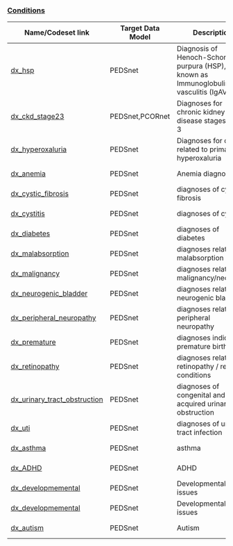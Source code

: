 

### [Conditions](https://pedsnet.github.io/Variable-Dictionary/pages/conditions.html)


| Name/Codeset link | Target Data Model | Description | Vocabularies | Last Updated | Primary Developer | Status | Metadata |
|-------------------|-------------------|-------------|--------------|--------------|-------------------|--------|-------|
|[dx_hsp](https://github.com/PEDSnet/Variable-Dictionary/blob/main/condition/dx_hsp.csv)|PEDSnet|Diagnosis of Henoch-Schonlein purpura (HSP), also known as Immunoglobulin vasculitis (IgAV)|NA|2020-02-01|Levon Utidjian|NA||
|[dx_ckd_stage23](https://github.com/PEDSnet/Variable-Dictionary/blob/main/condition/dx_ckd_stage23.csv)|PEDSnet,PCORnet|Diagnoses for chronic kidney disease stages 2 and 3|ICD9CM,ICD10,ICD10CM,SNOMED|2021-11-01|Levon Utidjian|NA||
|[dx_hyperoxaluria](https://github.com/PEDSnet/Variable-Dictionary/blob/main/condition/dx_hyperoxaluria.csv)|PEDSnet|Diagnoses for or related to primary hyperoxaluria|SNOMED|2022-03-01|Kim Dickinson|NA||
|[dx_anemia](https://github.com/PEDSnet/Variable-Dictionary/blob/main/condition/dx_anemia.csv)|PEDSnet|Anemia diagnoses|SNOMED|2022-03-15|Kim Dickinson|NA||
|[dx_cystic_fibrosis](https://github.com/PEDSnet/Variable-Dictionary/blob/main/condition/dx_cystic_fibrosis.csv)|PEDSnet|diagnoses of cystic fibrosis|SNOMED|2019-05-21|Levon Utidjian|NA||
|[dx_cystitis](https://github.com/PEDSnet/Variable-Dictionary/blob/main/condition/dx_cystitis.csv)|PEDSnet|diagnoses of cystitis|SNOMED|2022-03-15|Kim Dickinson|NA||
|[dx_diabetes](https://github.com/PEDSnet/Variable-Dictionary/blob/main/condition/dx_diabetes.csv)|PEDSnet|diagnoses of diabetes|SNOMED|2021-11-03|Evie Burrows|NA||
|[dx_malabsorption](https://github.com/PEDSnet/Variable-Dictionary/blob/main/condition/dx_malabsorption.csv)|PEDSnet|diagnoses related to malabsorption|ICD03,SNOMED,Other|2022-03-15|Julia Schuchard|NA||
|[dx_malignancy](https://github.com/PEDSnet/Variable-Dictionary/blob/main/condition/dx_malignancy.csv)|PEDSnet|diagnoses related to malignancy/neoplasm|SNOMED|2022-08-01|Julia Schuchard|NA||
|[dx_neurogenic_bladder](https://github.com/PEDSnet/Variable-Dictionary/blob/main/condition/dx_neurogenic_bladder.csv)|PEDSnet|diagnoses related to neurogenic bladder|SNOMED|2022-03-15|Kim Dickinson|NA||
|[dx_peripheral_neuropathy](https://github.com/PEDSnet/Variable-Dictionary/blob/main/condition/dx_peripheral_neuropathy.csv)|PEDSnet|diagnoses related to peripheral neuropathy|ICD03,SNOMED,Other|2022-08-01|Julia Schuchard|NA||
|[dx_premature](https://github.com/PEDSnet/Variable-Dictionary/blob/main/condition/dx_premature.csv)|PEDSnet|diagnoses indicating premature birth|SNOMED|2021-03-08|Kim Dickinson|NA||
|[dx_retinopathy](https://github.com/PEDSnet/Variable-Dictionary/blob/main/condition/dx_retinopathy.csv)|PEDSnet|diagnoses related to retinopathy / retinal conditions|SNOMED|2022-03-15|Kim Dickinson|NA||
|[dx_urinary_tract_obstruction](https://github.com/PEDSnet/Variable-Dictionary/blob/main/condition/dx_urinary_tract_obstruction.csv)|PEDSnet|diagnoses of congenital and acquired urinary tract obstruction|SNOMED|2022-03-15|Kim Dickinson|NA||
|[dx_uti](https://github.com/PEDSnet/Variable-Dictionary/blob/main/condition/dx_uti.csv)|PEDSnet|diagnoses of urinary tract infection|SNOMED|2022-03-15|Kim Dickinson|NA||
|[dx_asthma](https://github.com/PEDSnet/Variable-Dictionary/blob/main/condition/dx_asthma.csv)|PEDSnet|asthma|SNOMED|2023-06-29|Mitch Maltenfort|NA||
|[dx_ADHD](https://github.com/PEDSnet/Variable-Dictionary/blob/main/condition/dx_ADHD.csv)|PEDSnet|ADHD|LOINC|2023-06-29|Mitchell Maltenfort|NA||
|[dx_developmemental](https://github.com/PEDSnet/Variable-Dictionary/blob/main/condition/dx_developmemental.csv)|PEDSnet|Developmental issues|LOINC|2023-06-29|Mitchell Maltenfort|NA||
|[dx_developmemental](https://github.com/PEDSnet/Variable-Dictionary/blob/main/condition/dx_developmemental.csv)|PEDSnet|Developmental issues|LOINC|2023-06-29|Mitchell Maltenfort|NA||
|[dx_autism](https://github.com/PEDSnet/Variable-Dictionary/blob/main/condition/dx_autism.csv)|PEDSnet|Autism|LOINC|2023-06-29|Mitchell Maltenfort|NA||
